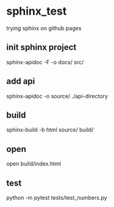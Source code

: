 # sphinx_test
trying sphinx on github pages

## init sphinx project
sphinx-apidoc -F -o docs/ src/

## add api
sphinx-apidoc -o source/ ./api-directory

## build
sphinx-build -b html source/ build/

## open 
open build/index.html

## test
python -m pytest tests/test_numbers.py
